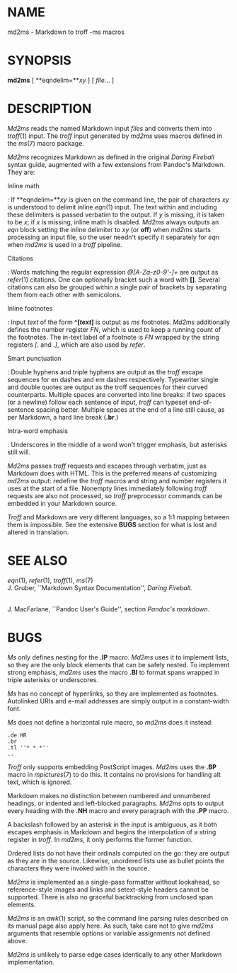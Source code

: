 # NAME

md2ms - Markdown to troff -ms macros

# SYNOPSIS

**md2ms** \[ **eqndelim=***xy* \] \[ *file*\... \]

# DESCRIPTION

*Md2ms* reads the named Markdown input *files* and converts them into
*troff*(1) input. The *troff* input generated by *md2ms* uses macros
defined in the *ms*(7) macro package.

*Md2ms* recognizes Markdown as defined in the original *Daring Fireball*
syntax guide, augmented with a few extensions from Pandoc\'s Markdown.
They are:

Inline math

:   If **eqndelim=***xy* is given on the command line, the pair of
    characters *xy* is understood to delimit inline *eqn*(1) input. The
    text within and including these delimiters is passed verbatim to the
    output. If *y* is missing, it is taken to be *x*; if *x* is missing,
    inline math is disabled. *Md2ms* always outputs an *eqn* block
    setting the inline delimiter to *xy* (or **off**) when *md2ms*
    starts processing an input file, so the user needn\'t specify it
    separately for *eqn* when *md2ms* is used in a *troff* pipeline.

Citations

:   Words matching the regular expression *@\[A-Za-z0-9\'-\]+* are
    output as *refer*(1) citations. One can optionally bracket such a
    word with **\[\]**. Several citations can also be grouped within a
    single pair of brackets by separating them from each other with
    semicolons.

Inline footnotes

:   Input *text* of the form **\^\[***text***\]** is output as *ms*
    footnotes. *Md2ms* additionally defines the number register *FN*,
    which is used to keep a running count of the footnotes. The in-text
    label of a footnote is *FN* wrapped by the string registers *\[.*
    and *.\]*, which are also used by *refer*.

Smart punctuation

:   Double hyphens and triple hyphens are output as the *troff* escape
    sequences for en dashes and em dashes respectively. Typewriter
    single and double quotes are output as the troff sequences for their
    curved counterparts. Multiple spaces are converted into line breaks:
    if two spaces (or a newline) follow each sentence of input, *troff*
    can typeset end-of-sentence spacing better. Multiple spaces at the
    end of a line still cause, as per Markdown, a hard line break
    (**.br**.)

Intra-word emphasis

:   Underscores in the middle of a word won\'t trigger emphasis, but
    asterisks still will.

*Md2ms* passes *troff* requests and escapes through verbatim, just as
Markdown does with HTML. This is the preferred means of customizing
*md2ms* output: redefine the *troff* macros and string and number
registers it uses at the start of a file. Nonempty lines immediately
following *troff* requests are also not processed, so *troff*
preprocessor commands can be embedded in your Markdown source.

*Troff* and Markdown are very different languages, so a 1:1 mapping
between them is impossible. See the extensive **BUGS** section for what
is lost and altered in translation.

# SEE ALSO

*eqn*(1), *refer*(1), *troff*(1), *ms*(7)\
J. Gruber, \`\`Markdown Syntax Documentation\'\', *Daring Fireball*.

\
J. MacFarlane, \`\`Pandoc User\'s Guide\'\', section *Pandoc\'s
markdown*.

# BUGS

*Ms* only defines nesting for the **.IP** macro. *Md2ms* uses it to
implement lists, so they are the only block elements that can be safely
nested. To implement strong emphasis, *md2ms* uses the macro **.BI** to
format spans wrapped in triple asterisks or underscores.

*Ms* has no concept of hyperlinks, so they are implemented as footnotes.
Autolinked URIs and e-mail addresses are simply output in a
constant-width font.

*Ms* does not define a horizontal rule macro, so *md2ms* does it
instead:

    .de HR
    .br
    .tl ''* * *''
    ..

*Troff* only supports embedding PostScript images. *Md2ms* uses the
**.BP** macro in *mpictures*(7) to do this. It contains no provisions
for handling alt text, which is ignored.

Markdown makes no distinction between numbered and unnumbered headings,
or indented and left-blocked paragraphs. *Md2ms* opts to output every
heading with the **.NH** macro and every paragraph with the **.PP**
macro.

A backslash followed by an asterisk in the input is ambiguous, as it
both escapes emphasis in Markdown and begins the interpolation of a
string register in *troff*. In *md2ms*, it only performs the former
function.

Ordered lists do not have their ordinals computed on the go: they are
output as they are in the source. Likewise, unordered lists use as
bullet points the characters they were invoked with in the source.

*Md2ms* is implemented as a single-pass formatter without lookahead, so
reference-style images and links and setext-style headers cannot be
supported. There is also no graceful backtracking from unclosed span
elements.

*Md2ms* is an *awk*(1) script, so the command line parsing rules
described on its manual page also apply here. As such, take care not to
give *md2ms* arguments that resemble options or variable assignments not
defined above.

*Md2ms* is unlikely to parse edge cases identically to any other
Markdown implementation.

